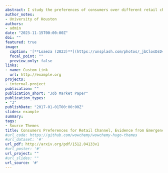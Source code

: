 ```yaml
---
abstract: I study the preferences of consumers over different retail channels (drug stores, mass merchandiser, or grocery stores) for purchasing over-the-counter emergency contraceptives (EC). Using monthly EC sales in Texas from 2017 to 2019, I estimate consumer preferences using a BLP discrete choice model. My results show that consumers are sensitive to prices, and that they exhibit preferences for specific retail channels but not for branded vs generic products. To address recent policy debates, I conduct counterfactual simulations banning the sale of EC from grocery or mass merchandiser stores. I find that this would result in 5-8% increase in the number of consumers who do not buy EC.
author_notes:
- University of Houston
authors:
- admin
date: "2023-11-15T00:00:00Z"
doi: ""
featured: true
image:
  caption: '[**Loaeza (2023)**](https://unsplash.com/photos/_jbClosDsD4)'
  focal_point: ""
  preview_only: false
links:
- name: Custom Link
  url: http://example.org
projects:
- internal-project
publication: ""
publication_short: "Job Market Paper"
publication_types:
- "3"
publishDate: "2017-01-01T00:00:00Z"
slides: example
summary:
tags:
- Source Themes
title: Consumers Preferences for Retail Channel, Evidence from Emergency Contraceptives
#url_code: https://github.com/wowchemy/wowchemy-hugo-themes
#url_dataset: '#'
url_pdf: http://arxiv.org/pdf/1512.04133v1
#url_poster: '#'
url_project: ""
#url_slides: ""
url_source: '#'
---
```


